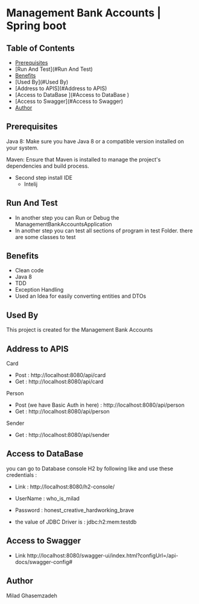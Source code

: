 # Management Bank Accounts | Spring boot

## Table of Contents

- [Prerequisites](#prerequisites)
- [Run And Test](#Run And Test)
- [Benefits](#Benefits)
- [Used By](#Used By)
- [Address to APIS](#Address to APIS)
- [Access to DataBase ](#Access to DataBase )
- [Access to Swagger](#Access to Swagger)
- [Author ](#Author)




## Prerequisites

Java 8: Make sure you have Java 8 or a compatible version installed on your system.

Maven: Ensure that Maven is installed to manage the project's dependencies and build process.


- Second step install IDE
  - Intelij
  
## Run And Test
- In another step you can Run or Debug the ManagementBankAccountsApplication
- In another step you can test all sections of program in test Folder. there are some classes to test


## Benefits

- Clean code
- Java 8
- TDD
- Exception Handling
- Used an Idea for easily  converting entities  and DTOs


## Used By

This project is created for the Management Bank Accounts


## Address to APIS

Card
- Post : http://localhost:8080/api/card
- Get : http://localhost:8080/api/card

Person
- Post (we have Basic Auth in here) : http://localhost:8080/api/person
- Get : http://localhost:8080/api/person

Sender
- Get : http://localhost:8080/api/sender


## Access to DataBase 
you can go to Database console H2 by following like and use these credentials :

- Link : http://localhost:8080/h2-console/

- UserName : who_is_milad

- Password : honest_creative_hardworking_brave
* the value of JDBC Driver is : jdbc:h2:mem:testdb


## Access to Swagger

- Link http://localhost:8080/swagger-ui/index.html?configUrl=/api-docs/swagger-config#


## Author
Milad Ghasemzadeh



